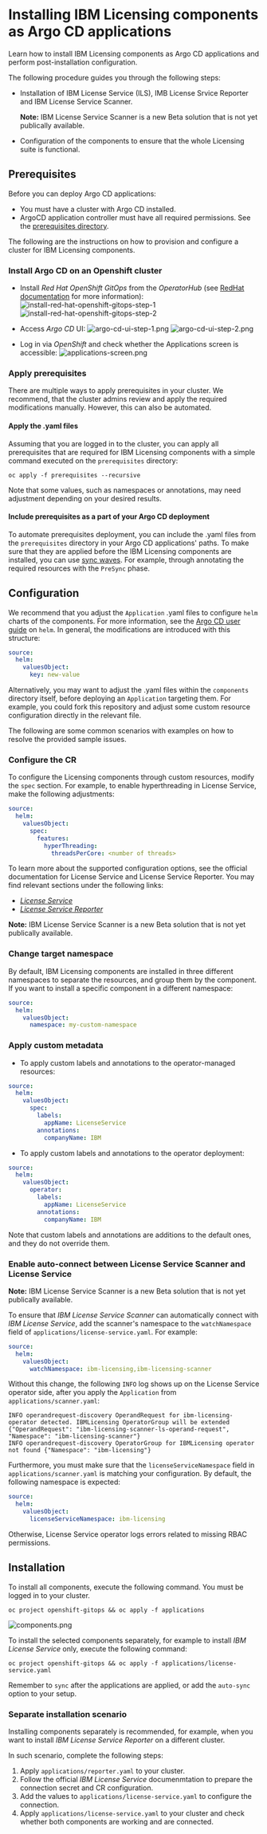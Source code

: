 # Installing IBM Licensing components as Argo CD applications

Learn how to install IBM Licensing components as Argo CD applications and perform post-installation configuration.

The following procedure guides you through the following steps:
- Installation of IBM License Service (ILS), IMB License Srvice Reporter and IBM License Service Scanner.

  **Note:** IBM License Service Scanner is a new Beta solution that is not yet publically available.

- Configuration of the components to ensure that the whole Licensing suite is functional.

## Prerequisites

Before you can deploy Argo CD applications:
- You must have a cluster with Argo CD installed.
- ArgoCD application controller must have all required permissions. See the [prerequisites directory](prerequisites/).

The following are the instructions on how to provision and configure a cluster for IBM Licensing components.

### Install Argo CD on an Openshift cluster

- Install *Red Hat OpenShift GitOps* from the *OperatorHub* (see
[RedHat documentation](https://docs.openshift.com/gitops/1.14/installing_gitops/installing-openshift-gitops.html)
for more information):
    ![install-red-hat-openshift-gitops-step-1](docs/images/install-red-hat-openshift-gitops-step-1.png)
    ![install-red-hat-openshift-gitops-step-2](docs/images/install-red-hat-openshift-gitops-step-2.png)

- Access *Argo CD* UI:
    ![argo-cd-ui-step-1.png](docs/images/argo-cd-ui-step-1.png)
    ![argo-cd-ui-step-2.png](docs/images/argo-cd-ui-step-2.png)

- Log in via *OpenShift* and check whether the Applications screen is accessible:
    ![applications-screen.png](docs/images/applications-screen.png)

### Apply prerequisites

There are multiple ways to apply prerequisites in your cluster. We recommend, that the cluster admins review and apply the required modifications manually. However, this can also be automated.

#### Apply the .yaml files

Assuming that you are logged in to the cluster, you can apply all prerequisites that are required for IBM Licensing components
with a simple command executed on the `prerequisites` directory:

```shell
oc apply -f prerequisites --recursive
```

Note that some values, such as namespaces or annotations, may need adjustment depending on your desired results.

#### Include prerequisites as a part of your Argo CD deployment

To automate prerequisites deployment, you can include the .yaml files from the `prerequisites` directory in your Argo CD
applications' paths. To make sure that they are applied before the IBM Licensing components are installed, you can use
[sync waves](https://argo-cd.readthedocs.io/en/latest/user-guide/sync-waves/). For example, through annotating the required
resources with the `PreSync` phase.

## Configuration

We recommend that you adjust the `Application` .yaml files to configure `helm` charts of the components. For more information, see the [Argo CD user guide](https://argo-cd.readthedocs.io/en/latest/user-guide/helm/) on `helm`. In general, the modifications are introduced with this structure:

```yaml
source:
  helm:
    valuesObject:
      key: new-value
```

Alternatively, you may want to adjust the .yaml files within the `components` directory itself, before deploying
an `Application` targeting them. For example, you could fork this repository and adjust some custom resource
configuration directly in the relevant file.

The following are some common scenarios with examples on how to resolve the provided sample issues.

### Configure the CR

To configure the Licensing components through custom resources, modify the `spec` section. For example, to enable
hyperthreading in License Service, make the following adjustments:

```yaml
source:
  helm:
    valuesObject:
      spec:
        features:
          hyperThreading:
            threadsPerCore: <number of threads>
```

To learn more about the supported configuration options, see the official documentation for License Service and License Service Reporter. You may
find relevant sections under the following links:
- [*License Service*](https://www.ibm.com/docs/en/cloud-paks/foundational-services/4.6?topic=service-configuration)
- [*License Service Reporter*](https://www.ibm.com/docs/en/cloud-paks/foundational-services/4.6?topic=reporter-installing-configuring-license-service)

**Note:** IBM License Service Scanner is a new Beta solution that is not yet publically available.

### Change target namespace

By default, IBM Licensing components are installed in three different namespaces to separate the resources, and
group them by the component. If you want to install a specific component in a different namespace:

```yaml
source:
  helm:
    valuesObject:
      namespace: my-custom-namespace
```

### Apply custom metadata

- To apply custom labels and annotations to the operator-managed resources:

```yaml
source:
  helm:
    valuesObject:
      spec:
        labels:
          appName: LicenseService
        annotations:
          companyName: IBM
```

- To apply custom labels and annotations to the operator deployment:

```yaml
source:
  helm:
    valuesObject:
      operator:
        labels:
          appName: LicenseService
        annotations:
          companyName: IBM
```

Note that custom labels and annotations are additions to the default ones, and they do not override them.

### Enable auto-connect between License Service Scanner and License Service

**Note:** IBM License Service Scanner is a new Beta solution that is not yet publically available.

To ensure that *IBM License Service Scanner* can automatically connect with *IBM License Service*, add the
scanner's namespace to the `watchNamespace` field of `applications/license-service.yaml`. For example:

```yaml
source:
  helm:
    valuesObject:
      watchNamespace: ibm-licensing,ibm-licensing-scanner
```

Without this change, the following `INFO` log shows up on the License Service operator side, after you apply the `Application` from `applications/scanner.yaml`:

```text
INFO operandrequest-discovery OperandRequest for ibm-licensing-operator detected. IBMLicensing OperatorGroup will be extended {"OperandRequest": "ibm-licensing-scanner-ls-operand-request", "Namespace": "ibm-licensing-scanner"}
INFO operandrequest-discovery OperatorGroup for IBMLicensing operator not found {"Namespace": "ibm-licensing"}
```

Furthermore, you must make sure that the `licenseServiceNamespace` field in `applications/scanner.yaml` is matching your
configuration. By default, the following namespace is expected:

```yaml
source:
  helm:
    valuesObject:
      licenseServiceNamespace: ibm-licensing
```

Otherwise, License Service operator logs errors related to missing RBAC permissions.

## Installation

To install all components, execute the following command. You must be logged in to your cluster.

```shell
oc project openshift-gitops && oc apply -f applications
```

![components.png](docs/images/components.png)

To install the selected components separately, for example to install *IBM License Service* only, execute the following command:

```shell
oc project openshift-gitops && oc apply -f applications/license-service.yaml
```

Remember to `sync` after the applications are applied, or add the `auto-sync` option to your setup.

### Separate installation scenario

Installing components separately is recommended, for example, when you want to install *IBM License Service Reporter*
on a different cluster.

In such scenario, complete the following steps:
1. Apply `applications/reporter.yaml` to your cluster.
2. Follow the official *IBM License Service* documenmtation to prepare the connection secret and CR configuration.
3. Add the values to `applications/license-service.yaml` to configure the connection.
4. Apply `applications/license-service.yaml` to your cluster and check whether both components are working and are connected.
